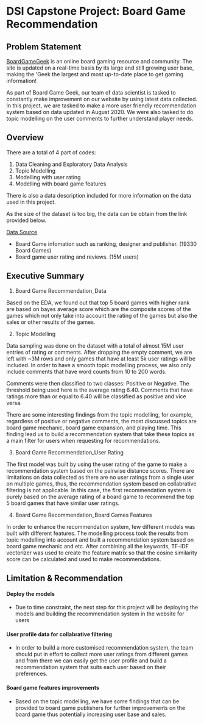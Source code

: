 # DSI Capstone Project: Board Game Recommendation


## Problem Statement

[BoardGameGeek](https://www.boardgamegeek.com/) is an online board gaming resource and community. 
The site is updated on a real-time basis by its large and still growing user base, making the 'Geek the largest and most up-to-date place to get gaming information! 

As part of Board Game Geek, our team of data scientist is tasked to constantly make improvement on our website by using latest data collected. In this project, we are tasked to make a more user friendly recommendation system based on data updated in August 2020. We were also tasked to do topic modelling on the user comments to further understand player needs.

## Overview

There are a total of 4 part of codes:
1. Data Cleaning and Exploratory Data Analysis
2. Topic Modelling
3. Modelling with user rating
4. Modelling with board game features

There is also a data description included for more information on the data used in this project.

As the size of the dataset is too big, the data can be obtain from the link provided below.

[Data Source](https://www.kaggle.com/jvanelteren/boardgamegeek-reviews?select=games_detailed_info.csv)

- Board Game infomation such as ranking, designer and publisher. (19330 Board Games)
- Board game user rating and reviews. (15M users)


## Executive Summary

1. Board Game Recommendation_Data

Based on the EDA, we found out that top 5 board games with higher rank are based on bayes average score which are the composite scores of the games which not only take into account the rating of the games but also the sales or other results of the games.

2. Topic Modelling

Data sampling was done on the dataset with a total of almost 15M user entries of rating or comments. After dropping the empty comment, we are left with ~3M rows and only games that have at least 5k user ratings will be included. In order to have a smooth topic modelling process, we also only include comments that have word counts from 10 to 200 words.

Comments were then classified to two classes: Positive or Negative. The threshold being used here is the average rating 6.40. Comments that have ratings more than or equal to 6.40 will be classified as positive and vice versa.

There are some interesting findings from the topic modelling, for example, regardless of positive or negative comments, the most discussed topics are board game mechanic, board game expansion, and playing time. This finding lead us to build a recommendation system that take these topics as a main filter for users when requesting for recommendations.

3. Board Game Recommendation_User Rating

The first model was built by using the user rating of the game to make a recommendation system based on the pairwise distance scores. There are limitations on data collected as there are no user ratings from a single user on multiple games, thus, the recommendation system based on collabrative filtering is not applicable. In this case, the first recommendation system is purely based on the average rating of a board game to recommend the top 5 board games that have similar user ratings.

4. Board Game Recommendation_Board Games Features

In order to enhance the recommendation system, few different models was built with different features. The modelling process took the results from topic modelling into account and built a recommendation system based on board game mechanic and etc. After combining all the keywords, TF-IDF vectorizer was used to create the feature matrix so that the cosine similarity score can be calculated and used to make recommendations.


## Limitation & Recommendation

#### Deploy the models 
- Due to time constraint, the next step for this project will be deploying the models and building the recommendation system in the website for users

#### User profile data for collabrative filtering 
- In order to build a more customised recommendation system, the team should put in effort to collect more user ratings from different games and from there we can easily get the user profile and build a recommendation system that suits each user based on their preferences.

#### Board game features improvements
- Based on the topic modelling, we have some findings that can be provided to board game publishers for further improvements on the board game thus potentially increasing user base and sales. 

